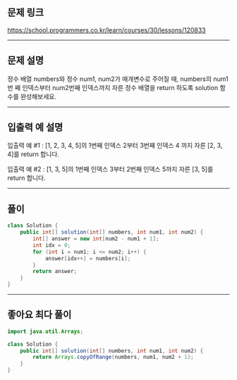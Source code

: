 ## 문제 링크

https://school.programmers.co.kr/learn/courses/30/lessons/120833

---

## 문제 설명

정수 배열 numbers와 정수 num1, num2가 매개변수로 주어질 때, numbers의 num1번 째 인덱스부터 num2번째 인덱스까지 자른 정수 배열을 return 하도록 solution 함수를 완성해보세요.

---

## 입출력 예 설명

입출력 예 #1 : [1, 2, 3, 4, 5]의 1번째 인덱스 2부터 3번째 인덱스 4 까지 자른 [2, 3, 4]를 return 합니다.

입출력 예 #2 : [1, 3, 5]의 1번째 인덱스 3부터 2번째 인덱스 5까지 자른 [3, 5]를 return 합니다.

---

## 풀이

```java
class Solution {
    public int[] solution(int[] numbers, int num1, int num2) {
        int[] answer = new int[num2 - num1 + 1];
        int idx = 0;
        for (int i = num1; i <= num2; i++) {
            answer[idx++] = numbers[i];
        }
        return answer;
    }
}
```

---

## 좋아요 최다 풀이

```java
import java.util.Arrays;

class Solution {
    public int[] solution(int[] numbers, int num1, int num2) {
        return Arrays.copyOfRange(numbers, num1, num2 + 1);
    }
}
```
